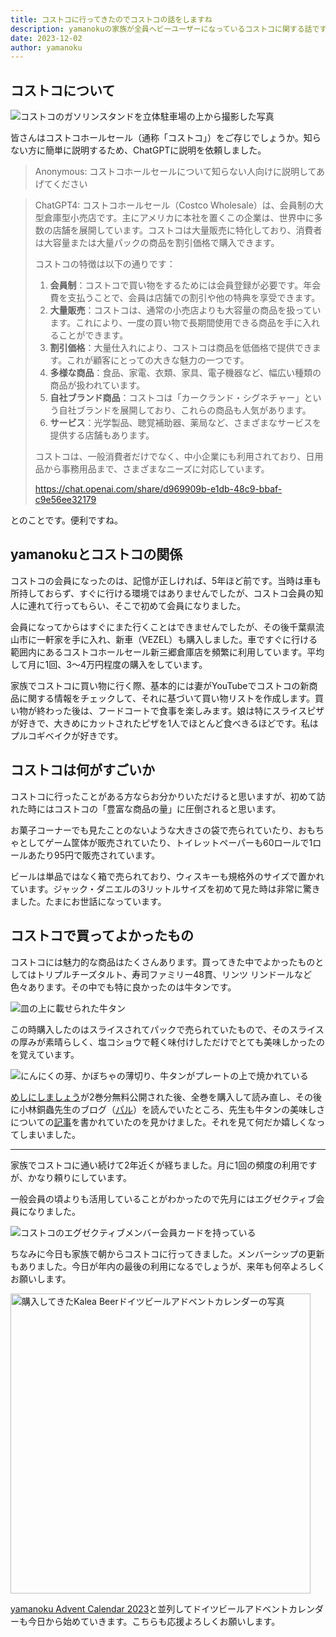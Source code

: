 ```yaml
---
title: コストコに行ってきたのでコストコの話をしますね
description: yamanokuの家族が全員ヘビーユーザーになっているコストコに関する話です
date: 2023-12-02
author: yamanoku
---
```


## コストコについて

![コストコのガソリンスタンドを立体駐車場の上から撮影した写真](https://i.gyazo.com/9aff110eeff11d4b79acfb7ab853c3bc.png)

皆さんはコストコホールセール（通称「コストコ」）をご存じでしょうか。知らない方に簡単に説明するため、ChatGPTに説明を依頼しました。

> Anonymous: コストコホールセールについて知らない人向けに説明してあげてください

> ChatGPT4: コストコホールセール（Costco Wholesale）は、会員制の大型倉庫型小売店です。主にアメリカに本社を置くこの企業は、世界中に多数の店舗を展開しています。コストコは大量販売に特化しており、消費者は大容量または大量パックの商品を割引価格で購入できます。
>
> コストコの特徴は以下の通りです：
>
> 1. **会員制**：コストコで買い物をするためには会員登録が必要です。年会費を支払うことで、会員は店舗での割引や他の特典を享受できます。
> 2. **大量販売**：コストコは、通常の小売店よりも大容量の商品を扱っています。これにより、一度の買い物で長期間使用できる商品を手に入れることができます。
> 3. **割引価格**：大量仕入れにより、コストコは商品を低価格で提供できます。これが顧客にとっての大きな魅力の一つです。
> 4. **多様な商品**：食品、家電、衣類、家具、電子機器など、幅広い種類の商品が扱われています。
> 5. **自社ブランド商品**：コストコは「カークランド・シグネチャー」という自社ブランドを展開しており、これらの商品も人気があります。
> 6. **サービス**：光学製品、聴覚補助器、薬局など、さまざまなサービスを提供する店舗もあります。
>
> コストコは、一般消費者だけでなく、中小企業にも利用されており、日用品から事務用品まで、さまざまなニーズに対応しています。
>
> https://chat.openai.com/share/d969909b-e1db-48c9-bbaf-c9e56ee32179

とのことです。便利ですね。

## yamanokuとコストコの関係

コストコの会員になったのは、記憶が正しければ、5年ほど前です。当時は車も所持しておらず、すぐに行ける環境ではありませんでしたが、コストコ会員の知人に連れて行ってもらい、そこで初めて会員になりました。

会員になってからはすぐにまた行くことはできませんでしたが、その後千葉県流山市に一軒家を手に入れ、新車（VEZEL）も購入しました。車ですぐに行ける範囲内にあるコストコホールセール新三郷倉庫店を頻繁に利用しています。平均して月に1回、3〜4万円程度の購入をしています。

家族でコストコに買い物に行く際、基本的には妻がYouTubeでコストコの新商品に関する情報をチェックして、それに基づいて買い物リストを作成します。買い物が終わった後は、フードコートで食事を楽しみます。娘は特にスライスピザが好きで、大きめにカットされたピザを1人でほとんど食べきるほどです。私はプルコギベイクが好きです。

## コストコは何がすごいか

コストコに行ったことがある方ならお分かりいただけると思いますが、初めて訪れた時にはコストコの「豊富な商品の量」に圧倒されると思います。

お菓子コーナーでも見たことのないような大きさの袋で売られていたり、おもちゃとしてゲーム筐体が販売されていたり、トイレットペーパーも60ロールで1ロールあたり95円で販売されています。

ビールは単品ではなく箱で売られており、ウィスキーも規格外のサイズで置かれています。ジャック・ダニエルの3リットルサイズを初めて見た時は非常に驚きました。たまにお世話になっています。

## コストコで買ってよかったもの

コストコには魅力的な商品はたくさんあります。買ってきた中でよかったものとしてはトリプルチーズタルト、寿司ファミリー48貫、リンツ リンドールなど色々あります。その中でも特に良かったのは牛タンです。

![皿の上に載せられた牛タン](https://i.gyazo.com/6de2db3d09814ef17e45749e7c55ad5f.png)

この時購入したのはスライスされてパックで売られていたもので、そのスライスの厚みが素晴らしく、塩コショウで軽く味付けしただけでとても美味しかったのを覚えています。

![にんにくの芽、かぼちゃの薄切り、牛タンがプレートの上で焼かれている](https://i.gyazo.com/ca5450d53ecd7e32e7a26ac257d1960a.png)

[めしにしましょう](https://evening.kodansha.co.jp/c/meshinishimashou.html)が2巻分無料公開された後、全巻を購入して読み直し、その後に小林銅蟲先生のブログ（[パル](https://negineesan.hatenablog.com/)）を読んでいたところ、先生も牛タンの美味しさについての[記事](https://negineesan.hatenablog.com/entry/2017/11/14/205835)を書かれていたのを見かけました。それを見て何だか嬉しくなってしまいました。

---

家族でコストコに通い続けて2年近くが経ちました。月に1回の頻度の利用ですが、かなり頼りにしています。

一般会員の頃よりも活用していることがわかったので先月にはエグゼクティブ会員になりました。

![コストコのエグゼクティブメンバー会員カードを持っている](https://i.gyazo.com/d4598dd1539cefe1be2bff6642d928c0.jpg)

ちなみに今日も家族で朝からコストコに行ってきました。メンバーシップの更新もありました。今日が年内の最後の利用になるでしょうが、来年も何卒よろしくお願いします。

<img src="https://i.gyazo.com/6e780becb1be9e9e14d12a334d0eccb7.png" alt="購入してきたKalea Beerドイツビールアドベントカレンダーの写真" width="480" loading="lazy">

[yamanoku Advent Calendar 2023](https://adventar.org/calendars/8589)と並列してドイツビールアドベントカレンダーも今日から始めていきます。こちらも応援よろしくお願いします。
